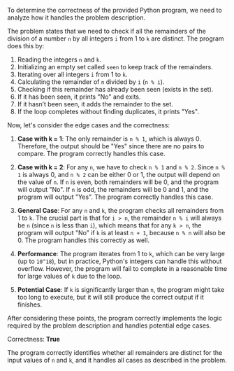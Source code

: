To determine the correctness of the provided Python program, we need to analyze how it handles the problem description.

The problem states that we need to check if all the remainders of the division of a number `n` by all integers `i` from 1 to `k` are distinct. The program does this by:

1. Reading the integers `n` and `k`.
2. Initializing an empty set called `seen` to keep track of the remainders.
3. Iterating over all integers `i` from 1 to `k`.
4. Calculating the remainder of `n` divided by `i` (`n % i`).
5. Checking if this remainder has already been seen (exists in the set).
6. If it has been seen, it prints "No" and exits.
7. If it hasn’t been seen, it adds the remainder to the set.
8. If the loop completes without finding duplicates, it prints "Yes".

Now, let's consider the edge cases and the correctness:

1. **Case with k = 1**: The only remainder is `n % 1`, which is always 0. Therefore, the output should be "Yes" since there are no pairs to compare. The program correctly handles this case.

2. **Case with k = 2**: For any `n`, we have to check `n % 1` and `n % 2`. Since `n % 1` is always 0, and `n % 2` can be either 0 or 1, the output will depend on the value of `n`. If `n` is even, both remainders will be 0, and the program will output "No". If `n` is odd, the remainders will be 0 and 1, and the program will output "Yes". The program correctly handles this case.

3. **General Case**: For any `n` and `k`, the program checks all remainders from 1 to `k`. The crucial part is that for `i > n`, the remainder `n % i` will always be `n` (since `n` is less than `i`), which means that for any `k > n`, the program will output "No" if `k` is at least `n + 1`, because `n % n` will also be 0. The program handles this correctly as well.

4. **Performance**: The program iterates from 1 to `k`, which can be very large (up to `10^18`), but in practice, Python's integers can handle this without overflow. However, the program will fail to complete in a reasonable time for large values of `k` due to the loop.

5. **Potential Case**: If `k` is significantly larger than `n`, the program might take too long to execute, but it will still produce the correct output if it finishes.

After considering these points, the program correctly implements the logic required by the problem description and handles potential edge cases.

Correctness: **True** 

The program correctly identifies whether all remainders are distinct for the input values of `n` and `k`, and it handles all cases as described in the problem.